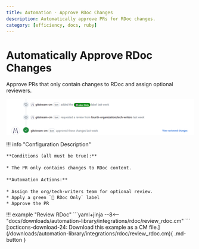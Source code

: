 ```yaml
---
title: Automation - Approve RDoc Changes
description: Automatically approve PRs for RDoc changes.
category: [efficiency, docs, ruby]
---
```

# Automatically Approve RDoc Changes

<!-- --8<-- [start:example]-->
Approve PRs that only contain changes to RDoc and assign optional reviewers.


![Review RDoc](/automations/integrations/rdoc/review-rdoc/review-rdoc.png)

!!! info "Configuration Description"

    **Conditions (all must be true):**

    * The PR only contains changes to RDoc content.

    **Automation Actions:**

    * Assign the org/tech-writers team for optional review.
    * Apply a green `📓 RDoc Only` label
    * Approve the PR


<div class="automationExample" markdown="1">
!!! example "Review RDoc"
    ```yaml+jinja
    --8<-- "docs/downloads/automation-library/integrations/rdoc/review_rdoc.cm"
    ```
    <div class="result" markdown>
      <span>
      [:octicons-download-24: Download this example as a CM file.](/downloads/automation-library/integrations/rdoc/review_rdoc.cm){ .md-button }
      </span>
    </div>
</div>
<!-- --8<-- [end:example]-->
